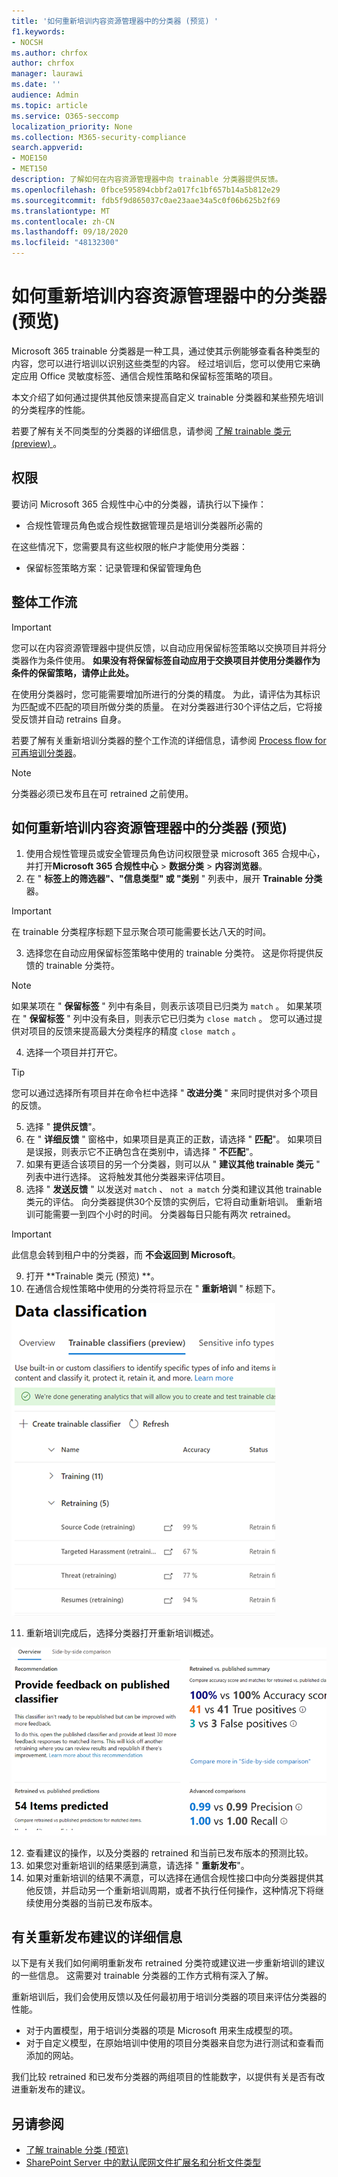 ```yaml
---
title: '如何重新培训内容资源管理器中的分类器 (预览) '
f1.keywords:
- NOCSH
ms.author: chrfox
author: chrfox
manager: laurawi
ms.date: ''
audience: Admin
ms.topic: article
ms.service: O365-seccomp
localization_priority: None
ms.collection: M365-security-compliance
search.appverid:
- MOE150
- MET150
description: 了解如何在内容资源管理器中向 trainable 分类器提供反馈。
ms.openlocfilehash: 0fbce595894cbbf2a017fc1bf657b14a5b812e29
ms.sourcegitcommit: fdb5f9d865037c0ae23aae34a5c0f06b625b2f69
ms.translationtype: MT
ms.contentlocale: zh-CN
ms.lasthandoff: 09/18/2020
ms.locfileid: "48132300"
---
```

# <a name="how-to-retrain-a-classifier-in-content-explorer-preview"></a>如何重新培训内容资源管理器中的分类器 (预览) 

Microsoft 365 trainable 分类器是一种工具，通过使其示例能够查看各种类型的内容，您可以进行培训以识别这些类型的内容。 经过培训后，您可以使用它来确定应用 Office 灵敏度标签、通信合规性策略和保留标签策略的项目。

本文介绍了如何通过提供其他反馈来提高自定义 trainable 分类器和某些预先培训的分类程序的性能。

若要了解有关不同类型的分类器的详细信息，请参阅 [了解 trainable 类元 (preview) ](classifier-learn-about.md)。

## <a name="permissions"></a>权限

要访问 Microsoft 365 合规性中心中的分类器，请执行以下操作：

- 合规性管理员角色或合规性数据管理员是培训分类器所必需的

在这些情况下，您需要具有这些权限的帐户才能使用分类器：

- 保留标签策略方案：记录管理和保留管理角色 

## <a name="overall-workflow"></a>整体工作流

> [!IMPORTANT]
> 您可以在内容资源管理器中提供反馈，以自动应用保留标签策略以交换项目并将分类器作为条件使用。 **如果没有将保留标签自动应用于交换项目并使用分类器作为条件的保留策略，请停止此处。**

在使用分类器时，您可能需要增加所进行的分类的精度。 为此，请评估为其标识为匹配或不匹配的项目所做分类的质量。 在对分类器进行30个评估之后，它将接受反馈并自动 retrains 自身。

若要了解有关重新培训分类器的整个工作流的详细信息，请参阅 [Process flow for 可再培训分类器](classifier-learn-about.md#retraining-classifiers)。

> [!NOTE]
> 分类器必须已发布且在可 retrained 之前使用。

## <a name="how-to-retrain-a-classifier-in-content-explorer-preview"></a>如何重新培训内容资源管理器中的分类器 (预览) 

1. 使用合规性管理员或安全管理员角色访问权限登录 microsoft 365 合规中心，并打开**Microsoft 365 合规性中心**  >  **数据分类**  >  **内容浏览器**。 
2. 在 " **标签上的筛选器"、"信息类型" 或 "类别** " 列表中，展开 **Trainable 分类**器。

> [!IMPORTANT]
> 在 trainable 分类程序标题下显示聚合项可能需要长达八天的时间。

3. 选择您在自动应用保留标签策略中使用的 trainable 分类符。 这是你将提供反馈的 trainable 分类符。

> [!NOTE]
> 如果某项在 " **保留标签** " 列中有条目，则表示该项目已归类为 `match` 。  如果某项在 " **保留标签** " 列中没有条目，则表示它已归类为 `close match` 。 您可以通过提供对项目的反馈来提高最大分类程序的精度 `close match` 。 

4. 选择一个项目并打开它。
 
 > [!TIP]
> 您可以通过选择所有项目并在命令栏中选择 " **改进分类** " 来同时提供对多个项目的反馈。

5. 选择 " **提供反馈**"。
6. 在 " **详细反馈** " 窗格中，如果项目是真正的正数，请选择 " **匹配**"。  如果项目是误报，则表示它不正确包含在类别中，请选择 " **不匹配**"。
7. 如果有更适合该项目的另一个分类器，则可以从 " **建议其他 trainable 类元** " 列表中进行选择。 这将触发其他分类器来评估项目。
8. 选择 " **发送反馈** " 以发送对 `match` 、 `not a match` 分类和建议其他 trainable 类元的评估。 向分类器提供30个反馈的实例后，它将自动重新培训。 重新培训可能需要一到四个小时的时间。 分类器每日只能有两次 retrained。

> [!IMPORTANT]
> 此信息会转到租户中的分类器，而 **不会返回到 Microsoft**。

9. 打开 **Trainable 类元 (预览) **。
10. 在通信合规性策略中使用的分类符将显示在 " **重新培训** " 标题下。

![重新培训状态中的分类符](../media/classifier-retraining.png)

11. 重新培训完成后，选择分类器打开重新培训概述。

![分类器重新培训结果概述](../media/classifier-retraining-overview.png)

12. 查看建议的操作，以及分类器的 retrained 和当前已发布版本的预测比较。
13. 如果您对重新培训的结果感到满意，请选择 " **重新发布**"。
14. 如果对重新培训的结果不满意，可以选择在通信合规性接口中向分类器提供其他反馈，并启动另一个重新培训周期，或者不执行任何操作，这种情况下将继续使用分类器的当前已发布版本。 

## <a name="details-on-republishing-recommendations"></a>有关重新发布建议的详细信息

以下是有关我们如何阐明重新发布 retrained 分类符或建议进一步重新培训的建议的一些信息。 这需要对 trainable 分类器的工作方式稍有深入了解。

重新培训后，我们会使用反馈以及任何最初用于培训分类器的项目来评估分类器的性能。 

- 对于内置模型，用于培训分类器的项是 Microsoft 用来生成模型的项。
- 对于自定义模型，在原始培训中使用的项目分类器来自您为进行测试和查看而添加的网站。

我们比较 retrained 和已发布分类器的两组项目的性能数字，以提供有关是否有改进重新发布的建议。 

## <a name="see-also"></a>另请参阅

- [了解 trainable 分类 (预览) ](classifier-learn-about.md)
- [SharePoint Server 中的默认爬网文件扩展名和分析文件类型](https://docs.microsoft.com/sharepoint/technical-reference/default-crawled-file-name-extensions-and-parsed-file-types)
